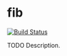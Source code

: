 # fib

[![Build Status](https://travis-ci.org/githubuser/fib.png)](https://travis-ci.org/githubuser/fib)

TODO Description.
